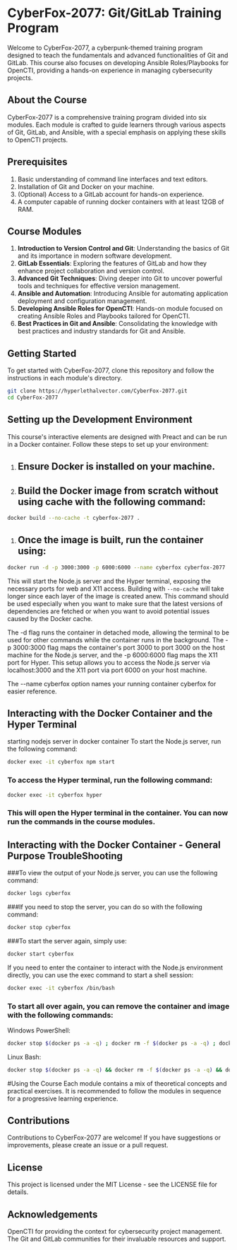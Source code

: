 # CyberFox-2077: Git/GitLab Training Program

Welcome to CyberFox-2077, a cyberpunk-themed training program designed to teach the fundamentals and advanced functionalities of Git and GitLab. This course also focuses on developing Ansible Roles/Playbooks for OpenCTI, providing a hands-on experience in managing cybersecurity projects.

## About the Course

CyberFox-2077 is a comprehensive training program divided into six modules. Each module is crafted to guide learners through various aspects of Git, GitLab, and Ansible, with a special emphasis on applying these skills to OpenCTI projects.

## Prerequisites
1. Basic understanding of command line interfaces and text editors.
2. Installation of Git and Docker on your machine.
3. (Optional) Access to a GitLab account for hands-on experience.
4. A computer capable of running docker containers with at least 12GB of RAM.

## Course Modules

1. **Introduction to Version Control and Git**: Understanding the basics of Git and its importance in modern software development.
2. **GitLab Essentials**: Exploring the features of GitLab and how they enhance project collaboration and version control.
3. **Advanced Git Techniques**: Diving deeper into Git to uncover powerful tools and techniques for effective version management.
4. **Ansible and Automation**: Introducing Ansible for automating application deployment and configuration management.
5. **Developing Ansible Roles for OpenCTI**: Hands-on module focused on creating Ansible Roles and Playbooks tailored for OpenCTI.
6. **Best Practices in Git and Ansible**: Consolidating the knowledge with best practices and industry standards for Git and Ansible.

## Getting Started

To get started with CyberFox-2077, clone this repository and follow the instructions in each module's directory.

```bash
git clone https://hyperlethalvector.com/CyberFox-2077.git
cd CyberFox-2077
```
## Setting up the Development Environment
This course's interactive elements are designed with Preact and can be run in a Docker container. Follow these steps to set up your environment:

1. ## Ensure Docker is installed on your machine.
2. ## Build the Docker image from scratch without using cache with the following command:


```bash
docker build --no-cache -t cyberfox-2077 .
```
1. ## Once the image is built, run the container using:

```bash
docker run -d -p 3000:3000 -p 6000:6000 --name cyberfox cyberfox-2077
```
This will start the Node.js server and the Hyper terminal, exposing the necessary ports for web and X11 access. Building with `--no-cache` will take longer since each layer of the image is created anew. This command should be used especially when you want to make sure that the latest versions of dependencies are fetched or when you want to avoid potential issues caused by the Docker cache.

The -d flag runs the container in detached mode, allowing the terminal to be used for other commands while the container runs in the background. The -p 3000:3000 flag maps the container's port 3000 to port 3000 on the host machine for the Node.js server, and the -p 6000:6000 flag maps the X11 port for Hyper. This setup allows you to access the Node.js server via localhost:3000 and the X11 port via port 6000 on your host machine.

The --name cyberfox option names your running container cyberfox for easier reference.

## Interacting with the Docker Container and the Hyper Terminal
starting nodejs server in docker container
To start the Node.js server, run the following command:

```bash
docker exec -it cyberfox npm start
```

### To access the Hyper terminal, run the following command:

```bash
docker exec -it cyberfox hyper
```
### This will open the Hyper terminal in the container. You can now run the commands in the course modules.

## Interacting with the Docker Container - General Purpose TroubleShooting

###To view the output of your Node.js server, you can use the following command:
```bash
docker logs cyberfox
```

###If you need to stop the server, you can do so with the following command:

```bash
docker stop cyberfox
```
###To start the server again, simply use:
```bash
docker start cyberfox
```

If you need to enter the container to interact with the Node.js environment directly, you can use the exec command to start a shell session:

```bash
docker exec -it cyberfox /bin/bash
```
### To start all over again, you can remove the container and image with the following commands:

Windows PowerShell:
```bash
docker stop $(docker ps -a -q) ; docker rm -f $(docker ps -a -q) ; docker rmi -f $(docker images -a -q) ; docker volume rm $(docker volume ls -q) ; docker network rm $(docker network ls -q) ; docker system prune -a -f --volumes
```
Linux Bash:
```bash
docker stop $(docker ps -a -q) && docker rm -f $(docker ps -a -q) && docker rmi -f $(docker images -a -q) && docker volume rm $(docker volume ls -q) && docker network rm $(docker network ls -q) && docker system prune -a -f --volumes
```

#Using the Course
Each module contains a mix of theoretical concepts and practical exercises. It is recommended to follow the modules in sequence for a progressive learning experience.

## Contributions
Contributions to CyberFox-2077 are welcome! If you have suggestions or improvements, please create an issue or a pull request.

## License
This project is licensed under the MIT License - see the LICENSE file for details.

## Acknowledgements
OpenCTI for providing the context for cybersecurity project management.
The Git and GitLab communities for their invaluable resources and support.